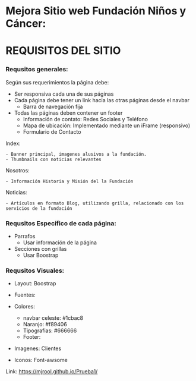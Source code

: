 # Mejora Sitio web Fundación Niños y Cáncer:


# REQUISITOS DEL SITIO

### Requsitos generales:

Según sus requerimientos la página debe:

- Ser responsiva cada una de sus páginas
- Cada página debe tener un link hacia las otras páginas desde el navbar
	- Barra de navegación fija
- Todas las páginas deben contener un footer
	- Información de contato: Redes Sociales y Teléfono
	- Mapa de ubicación: Implementado mediante un iFrame (responsivo)
	- Formulario de Contacto

Index:

	- Banner principal, imagenes alusivos a la fundación.
	- Thumbnails con noticias relevantes

Nosotros:

	- Información Historia y Misión del la Fundación

Noticias:

	- Artículos en formato Blog, utilizando grilla, relacionado con los servicios de la fundación

### Requsitos Específico de cada página:

- Parrafos
	- Usar información de la página
- Secciones con grillas
	- Usar Boostrap


### Requsitos Visuales:

- Layout: Boostrap
- Fuentes:
- Colores:
	- navbar celeste: #1cbac8
	- Naranjo: #f89406
	- Tipografias: #666666
	- Footer:

- Imagenes: Clientes
- Iconos: Font-awsome

Link: https://mjrool.github.io/Prueba1/